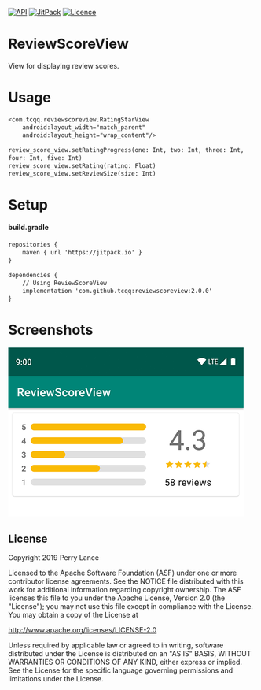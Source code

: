 [![API](https://img.shields.io/badge/API-17%2B-brightgreen.svg?style=flat)](https://android-arsenal.com/api?level=17)
[![JitPack](https://jitpack.io/v/tcqq/ReviewScoreView.svg)](https://jitpack.io/#tcqq/ReviewScoreView)
[![Licence](https://img.shields.io/badge/Licence-Apache2-blue.svg)](http://www.apache.org/licenses/LICENSE-2.0)

# ReviewScoreView

View for displaying review scores.

# Usage
``` 
<com.tcqq.reviewscoreview.RatingStarView
    android:layout_width="match_parent"
    android:layout_height="wrap_content"/>
``` 

``` 
review_score_view.setRatingProgress(one: Int, two: Int, three: Int, four: Int, five: Int)
review_score_view.setRating(rating: Float)
review_score_view.setReviewSize(size: Int)
``` 

# Setup
#### build.gradle
```
repositories {
    maven { url 'https://jitpack.io' }
}
```
```
dependencies {
    // Using ReviewScoreView
    implementation 'com.github.tcqq:reviewscoreview:2.0.0'
}
```

# Screenshots

![Screenshot](/screenshots/screenshot_1.png)

License
-------

Copyright 2019 Perry Lance

Licensed to the Apache Software Foundation (ASF) under one or more contributor
license agreements.  See the NOTICE file distributed with this work for
additional information regarding copyright ownership.  The ASF licenses this
file to you under the Apache License, Version 2.0 (the "License"); you may not
use this file except in compliance with the License.  You may obtain a copy of
the License at

  http://www.apache.org/licenses/LICENSE-2.0

Unless required by applicable law or agreed to in writing, software
distributed under the License is distributed on an "AS IS" BASIS, WITHOUT
WARRANTIES OR CONDITIONS OF ANY KIND, either express or implied.  See the
License for the specific language governing permissions and limitations under
the License.
